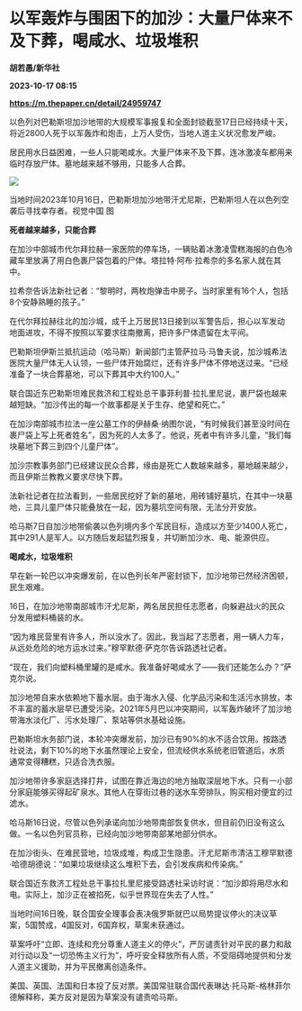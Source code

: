# 以军轰炸与围困下的加沙：大量尸体来不及下葬，喝咸水、垃圾堆积
**胡若愚/新华社**

**2023-10-17 08:15**

**https://m.thepaper.cn/detail/24959747**

以色列对巴勒斯坦加沙地带的大规模军事报复和全面封锁截至17日已经持续十天，将近2800人死于以军轰炸和炮击，上万人受伤，当地人道主义状况愈发严峻。

居民用水日益困难，一些人只能喝咸水。大量尸体来不及下葬，连冰激凌车都用来临时存放尸体。墓地越来越不够用，只能多人合葬。

![](https://imagecloud.thepaper.cn/thepaper/image/274/444/709.jpg)

当地时间2023年10月16日，巴勒斯坦加沙地带汗尤尼斯，巴勒斯坦人在以色列空袭后寻找幸存者。视觉中国 图

**死者越来越多，只能合葬**

在加沙中部城市代尔拜拉赫一家医院的停车场，一辆贴着冰激凌雪糕海报的白色冷藏车里放满了用白色裹尸袋包着的尸体。塔拉特·阿布·拉希奈的多名家人就在其中。

拉希奈告诉法新社记者：“黎明时，两枚炮弹击中房子。当时家里有16个人，包括8个安静熟睡的孩子。”

在代尔拜拉赫往北的加沙城，成千上万居民13日接到以军警告后，担心以军发动地面进攻，不得不按照以军要求往南撤离，把许多尸体遗留在太平间。

巴勒斯坦伊斯兰抵抗运动（哈马斯）新闻部门主管萨拉马·马鲁夫说，加沙城希法医院大量尸体无人认领，一些尸体开始腐烂，还有许多尸体不停地送过来。“已经准备了一块合葬墓地，可以下葬其中大约100人。”

联合国近东巴勒斯坦难民救济和工程处总干事菲利普·拉扎里尼说，裹尸袋也越来越短缺。“加沙传出的每一个故事都是关于生存、绝望和死亡。”

在加沙南部城市拉法一座公墓工作的伊赫桑·纳图尔说，“有时候我们甚至没时间在裹尸袋上写上死者姓名”，因为死的人太多了。他说，死者中有许多儿童，“我们每块墓地下葬三到四个儿童尸体”。

加沙宗教事务部门已经建议民众合葬，缘由是死亡人数越来越多，墓地越来越少，而且伊斯兰教教义要求尽快下葬。

法新社记者在拉法看到，一些居民挖好了新的墓地，用砖铺好墓坑，在其中一块墓地，三具儿童尸体只能叠放在一起，因为墓坑空间有限，无法分开安放。

哈马斯7日自加沙地带偷袭以色列境内多个军民目标，造成以方至少1400人死亡，其中291人是军人。以方随后发起猛烈报复，并切断加沙水、电、能源供应。

**喝咸水，垃圾堆积**

早在新一轮巴以冲突爆发前，在以色列长年严密封锁下，加沙地带已然经济困顿，民生艰难。

16日，在加沙地带南部城市汗尤尼斯，两名居民担任志愿者，向躲避战火的民众分发用塑料桶装的水。

“因为难民营里有许多人，所以没水了。因此，我当起了志愿者，用一辆人力车，从远处危险的地方运水过来。”穆罕默德·萨克尔告诉路透社记者。

“现在，我们向塑料桶里罐的是咸水。我准备好喝咸水了——我们还能怎么办？”萨克尔说。

加沙地带自来水依赖地下蓄水层。由于海水入侵、化学品污染和生活污水排放，本不丰富的蓄水层早已遭受污染。2021年5月巴以冲突期间，以军轰炸破坏了加沙地带海水淡化厂、污水处理厂、泵站等供水基础设施。

巴勒斯坦水务部门说，本轮冲突爆发前，加沙已有90%的水不适合饮用。按路透社说法，剩下10%的地下水虽然理论上安全，但流经供水系统老旧管道后，水质通常变得糟糕，只适合洗衣服。

加沙地带许多家庭选择打井，试图在靠近海边的地方抽取深层地下水。只有一小部分家庭能够买得起矿泉水。其他人在穿街过巷的送水车旁排队，购买相对便宜的过滤水。

哈马斯16日说，尽管以色列承诺向加沙地带南部恢复供水，但目前仍旧没有这么做。一名以色列官员称，已经向加沙地带南部某地部分供水。

在加沙街头、在难民营地，垃圾成堆，构成卫生隐患。汗尤尼斯市清洁工穆罕默德·哈德胡德说：“如果垃圾继续这么堆积下去，会引发疾病和传染病。”

联合国近东救济工程处总干事拉扎里尼接受路透社采访时说：“加沙即将用尽水和电。实际上，加沙正在被掐死，似乎世界现在失去了人性。”

当地时间16日晚，联合国安全理事会表决俄罗斯就巴以局势提议停火的决议草案，5国赞成，4国反对，6国弃权，草案未获通过。

草案呼吁“立即、连续和充分尊重人道主义的停火”，严厉谴责针对平民的暴力和敌对行动以及“一切恐怖主义行为”，呼吁安全释放所有人质，不受阻碍地提供和分发人道主义援助，并为平民撤离创造条件。

美国、英国、法国和日本投了反对票。美国常驻联合国代表琳达·托马斯-格林菲尔德解释称，美方反对是因为草案没有谴责哈马斯。